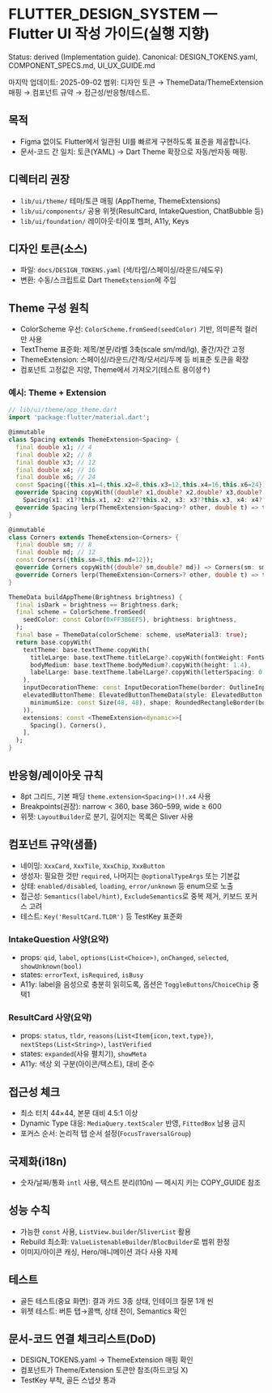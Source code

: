 # FLUTTER_DESIGN_SYSTEM — Flutter UI 작성 가이드(실행 지향)
Status: derived (Implementation guide). Canonical: DESIGN_TOKENS.yaml, COMPONENT_SPECS.md, UI_UX_GUIDE.md

마지막 업데이트: 2025-09-02
범위: 디자인 토큰 → ThemeData/ThemeExtension 매핑 → 컴포넌트 규약 → 접근성/반응형/테스트.

## 목적
- Figma 없이도 Flutter에서 일관된 UI를 빠르게 구현하도록 표준을 제공합니다.
- 문서-코드 간 일치: 토큰(YAML) → Dart Theme 확장으로 자동/반자동 매핑.

## 디렉터리 권장
- `lib/ui/theme/` 테마/토큰 매핑 (AppTheme, ThemeExtensions)
- `lib/ui/components/` 공용 위젯(ResultCard, IntakeQuestion, ChatBubble 등)
- `lib/ui/foundation/` 레이아웃·타이포 헬퍼, A11y, Keys

## 디자인 토큰(소스)
- 파일: `docs/DESIGN_TOKENS.yaml` (색/타입/스페이싱/라운드/쉐도우)
- 변환: 수동/스크립트로 Dart `ThemeExtension`에 주입

## Theme 구성 원칙
- ColorScheme 우선: `ColorScheme.fromSeed(seedColor)` 기반, 의미론적 컬러만 사용
- TextTheme 표준화: 제목/본문/라벨 3축(scale sm/md/lg), 줄간/자간 고정
- ThemeExtension: 스페이싱/라운드/간격/모서리/두께 등 비표준 토큰을 확장
- 컴포넌트 고정값은 지양, Theme에서 가져오기(테스트 용이성↑)

### 예시: Theme + Extension
```dart
// lib/ui/theme/app_theme.dart
import 'package:flutter/material.dart';

@immutable
class Spacing extends ThemeExtension<Spacing> {
  final double x1; // 4
  final double x2; // 8
  final double x3; // 12
  final double x4; // 16
  final double x6; // 24
  const Spacing({this.x1=4,this.x2=8,this.x3=12,this.x4=16,this.x6=24});
  @override Spacing copyWith({double? x1,double? x2,double? x3,double? x4,double? x6}) =>
    Spacing(x1: x1??this.x1, x2: x2??this.x2, x3: x3??this.x3, x4: x4??this.x4, x6: x6??this.x6);
  @override Spacing lerp(ThemeExtension<Spacing>? other, double t) => this;
}

@immutable
class Corners extends ThemeExtension<Corners> {
  final double sm; // 8
  final double md; // 12
  const Corners({this.sm=8,this.md=12});
  @override Corners copyWith({double? sm,double? md}) => Corners(sm: sm??this.sm, md: md??this.md);
  @override Corners lerp(ThemeExtension<Corners>? other, double t) => this;
}

ThemeData buildAppTheme(Brightness brightness) {
  final isDark = brightness == Brightness.dark;
  final scheme = ColorScheme.fromSeed(
    seedColor: const Color(0xFF3B6EF5), brightness: brightness,
  );
  final base = ThemeData(colorScheme: scheme, useMaterial3: true);
  return base.copyWith(
    textTheme: base.textTheme.copyWith(
      titleLarge: base.textTheme.titleLarge?.copyWith(fontWeight: FontWeight.w600),
      bodyMedium: base.textTheme.bodyMedium?.copyWith(height: 1.4),
      labelLarge: base.textTheme.labelLarge?.copyWith(letterSpacing: 0.2),
    ),
    inputDecorationTheme: const InputDecorationTheme(border: OutlineInputBorder()),
    elevatedButtonTheme: ElevatedButtonThemeData(style: ElevatedButton.styleFrom(
      minimumSize: const Size(48, 48), shape: RoundedRectangleBorder(borderRadius: BorderRadius.all(Radius.circular(12))),
    )),
    extensions: const <ThemeExtension<dynamic>>[
      Spacing(), Corners(),
    ],
  );
}
```

## 반응형/레이아웃 규칙
- 8pt 그리드, 기본 패딩 `theme.extension<Spacing>()!.x4` 사용
- Breakpoints(권장): narrow < 360, base 360–599, wide ≥ 600
- 위젯: `LayoutBuilder`로 분기, 길어지는 목록은 Sliver 사용

## 컴포넌트 규약(샘플)
- 네이밍: `XxxCard`, `XxxTile`, `XxxChip`, `XxxButton`
- 생성자: 필요한 것만 `required`, 나머지는 `@optionalTypeArgs` 또는 기본값
- 상태: `enabled/disabled`, `loading`, `error/unknown` 등 enum으로 노출
- 접근성: `Semantics(label/hint)`, `ExcludeSemantics`로 중복 제거, 키보드 포커스 고려
- 테스트: `Key('ResultCard.TLDR')` 등 TestKey 표준화

### IntakeQuestion 사양(요약)
- props: `qid`, `label`, `options(List<Choice>)`, `onChanged`, `selected`, `showUnknown(bool)`
- states: `errorText`, `isRequired`, `isBusy`
- A11y: label을 음성으로 충분히 읽히도록, 옵션은 `ToggleButtons`/`ChoiceChip` 중 택1

### ResultCard 사양(요약)
- props: `status`, `tldr`, `reasons(List<Item{icon,text,type})`, `nextSteps(List<String>)`, `lastVerified`
- states: `expanded`(사유 펼치기), `showMeta`
- A11y: 색상 외 구분(아이콘/텍스트), 대비 준수

## 접근성 체크
- 최소 터치 44×44, 본문 대비 4.5:1 이상
- Dynamic Type 대응: `MediaQuery.textScaler` 반영, `FittedBox` 남용 금지
- 포커스 순서: 논리적 탭 순서 설정(`FocusTraversalGroup`)

## 국제화(i18n)
- 숫자/날짜/통화 `intl` 사용, 텍스트 분리(l10n) — 메시지 키는 COPY_GUIDE 참조

## 성능 수칙
- 가능한 `const` 사용, `ListView.builder`/`SliverList` 활용
- Rebuild 최소화: `ValueListenableBuilder`/`BlocBuilder`로 범위 한정
- 이미지/아이콘 캐싱, Hero/애니메이션 과다 사용 자제

## 테스트
- 골든 테스트(중요 화면): 결과 카드 3종 상태, 인테이크 질문 1개 씬
- 위젯 테스트: 버튼 탭→콜백, 상태 전이, Semantics 확인

## 문서-코드 연결 체크리스트(DoD)
- DESIGN_TOKENS.yaml → ThemeExtension 매핑 확인
- 컴포넌트가 Theme/Extension 토큰만 참조(하드코딩 X)
- TestKey 부착, 골든 스냅샷 통과
